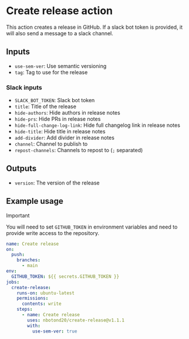 # Create release action

This action creates a release in GitHub. If a slack bot token is provided, it will also send a message to a slack channel.

## Inputs

- `use-sem-ver`: Use semantic versioning
- `tag`: Tag to use for the release

### Slack inputs

- `SLACK_BOT_TOKEN`: Slack bot token
- `title`: Title of the release
- `hide-authors`: Hide authors in release notes
- `hide-prs`: Hide PRs in release notes
- `hide-full-change-log-link`: Hide full changelog link in release notes
- `hide-title`: Hide title in release notes
- `add-divider`: Add divider in release notes
- `channel`: Channel to publish to
- `repost-channels`: Channels to repost to (`;` separated)

## Outputs

- `version`: The version of the release

## Example usage

> [!IMPORTANT]
> You will need to set `GITHUB_TOKEN` in environment variables and need to provide write access to the repository.

```yaml
name: Create release
on:
  push:
    branches:
      - main
env:
  GITHUB_TOKEN: ${{ secrets.GITHUB_TOKEN }}
jobs:
  create-release:
    runs-on: ubuntu-latest
    permissions:
      contents: write
    steps:
      - name: Create release
        uses: nbotond20/create-release@v1.1.1
        with:
          use-sem-ver: true
```
